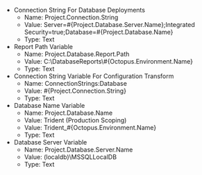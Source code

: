 - Connection String For Database Deployments
    - Name: Project.Connection.String
    - Value: Server=#{Project.Database.Server.Name};Integrated Security=true;Database=#{Project.Database.Name}
    - Type: Text
- Report Path Variable
    - Name: Project.Database.Report.Path
    - Value: C:\DatabaseReports\\#{Octopus.Environment.Name}
    - Type: Text
- Connection String Variable For Configuration Transform
    - Name: ConnectionStrings:Database
    - Value: #{Project.Connection.String}
    - Type: Text
- Database Name Variable
    - Name: Project.Database.Name     
    - Value: Trident (Production Scoping)
    - Value: Trident_#{Octopus.Environment.Name}
    - Type: Text
- Database Server Variable
    - Name: Project.Database.Server.Name    
    - Value: (localdb)\MSSQLLocalDB
    - Type: Text
